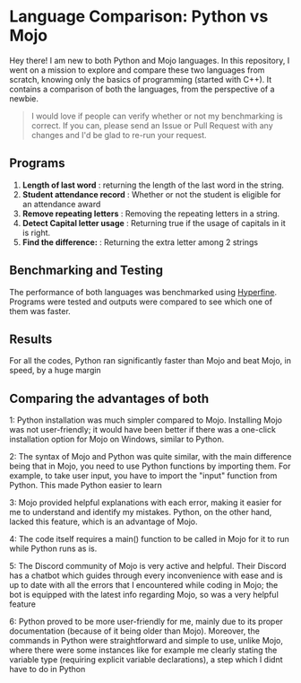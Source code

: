# Language Comparison: Python vs Mojo

Hey there! I am new to both Python and Mojo languages. In this repository, I went on a mission to explore and compare these two languages from scratch, knowing only the basics of programming (started with C++). It contains a comparison of both the languages, from the perspective of a newbie.

> I would love if people can verify whether or not my benchmarking is correct. If you can, please send an Issue or Pull Request with any changes and I'd be glad to re-run your request.

## Programs

1. **Length of last word** : returning the length of the last word in the string.
2. **Student attendance record** : Whether or not the student is eligible for an attendance award
3. **Remove repeating letters** : Removing the repeating letters in a string.
4. **Detect Capital letter usage** : Returning true if the usage of capitals in it is right.
5. **Find the difference:** : Returning the extra letter among 2 strings
   

## Benchmarking and Testing

The performance of both languages was benchmarked using [Hyperfine](https://github.com/sharkdp/hyperfine). Programs were tested and outputs were compared to see which one of them was faster.

## Results
For all the codes, Python ran significantly faster than Mojo and beat Mojo, in speed, by a huge margin

## Comparing the advantages of both

1: Python installation was much simpler compared to Mojo. Installing Mojo was not user-friendly; it would have been better if there was a one-click installation option for Mojo on Windows, similar to Python.

2: The syntax of Mojo and Python was quite similar, with the main difference being that in Mojo, you need to use Python functions by importing them. For example, to take user input, you have to import the "input" function from Python. This made Python easier to learn

3: Mojo provided helpful explanations with each error, making it easier for me to understand and identify my mistakes. Python, on the other hand, lacked this feature, which is an advantage of Mojo. 

4: The code itself requires a main() function to be called in Mojo for it to run while Python runs as is.

5: The Discord community of Mojo is very active and helpful. Their Discord has a chatbot which guides through every inconvenience with ease and is up to date with all the errors that I encountered while coding in Mojo; the bot is equipped with the latest info regarding Mojo, so was a very helpful feature

6: Python proved to be more user-friendly for me, mainly due to its proper documentation (because of it being older than Mojo). Moreover, the commands in Python were straightforward and simple to use, unlike Mojo, where there were some instances like for example me clearly stating the variable type (requiring explicit variable declarations), a step which I didnt have to do in Python


